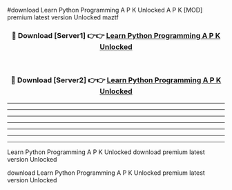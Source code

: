#download Learn Python Programming A P K Unlocked  A P K [MOD] premium latest version Unlocked maztf 



<div align="center">
<h3>🔴 Download [Server1] 👉👉 <a href="https://apkdownload2.web.app/">Learn Python Programming A P K Unlocked </a></h3><br>

<h3>🔴 Download [Server2] 👉👉 <a href="https://apkdownload2.web.app/">Learn Python Programming A P K Unlocked </a></h3>
</div>





----------------------------------------------------------

----------------------------------------------------------

----------------------------------------------------------

----------------------------------------------------------

----------------------------------------------------------

----------------------------------------------------------

----------------------------------------------------------

Learn Python Programming A P K Unlocked  download premium latest version Unlocked

download Learn Python Programming A P K Unlocked  premium latest version Unlocked
